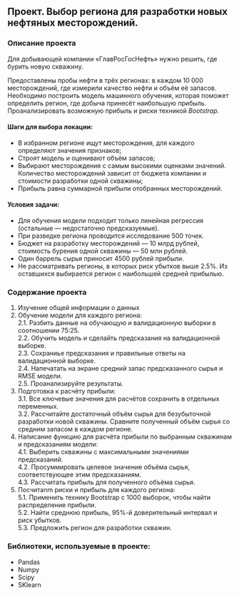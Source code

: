 ## Проект. Выбор региона для разработки новых нефтяных месторождений. 
### Описание проекта
Для добывающей компании «ГлавРосГосНефть» нужно решить, где бурить новую скважину.

Предоставлены пробы нефти в трёх регионах: в каждом 10 000 месторождений, где измерили качество нефти и объём её запасов. Необходимо построить модель машинного обучения, которая поможет определить регион, где добыча принесёт наибольшую прибыль. Проанализировать возможную прибыль и риски техникой *Bootstrap.*

#### Шаги для выбора локации:

- В избранном регионе ищут месторождения, для каждого определяют значения признаков;
- Строят модель и оценивают объём запасов;
- Выбирают месторождения с самым высокими оценками значений. Количество месторождений зависит от бюджета компании и стоимости разработки одной скважины;
- Прибыль равна суммарной прибыли отобранных месторождений.

#### Условия задачи:
 - Для обучения модели подходит только линейная регрессия (остальные — недостаточно предсказуемые).
 - При разведке региона проводится исследование 500 точек.
 - Бюджет на разработку месторождений — 10 млрд рублей, стоимость бурения одной скважины — 50 млн рублей.
 - Один баррель сырья приносит 4500 рублей прибыли.
 - Не рассматривать регионы, в которых риск убытков выше 2.5%. Из оставшихся выбирается регион с наибольшей средней прибылью.

### Содержание проекта
1. Изучение общей информации о данных  
2. Обучение модели для каждого региона:  
  2.1. Разбить данные на обучающую и валидационную выборки в соотношении 75:25.  
  2.2. Обучить модель и сделайть предсказания на валидационной выборке.  
  2.3. Сохраниье предсказания и правильные ответы на валидационной выборке.  
  2.4. Напечатать на экране средний запас предсказанного сырья и RMSE модели.  
  2.5. Проанализируйте результаты.  
3. Подготовка к расчёту прибыли:  
  3.1. Все ключевые значения для расчётов сохранить в отдельных переменных.  
  3.2. Рассчитайте достаточный объём сырья для безубыточной разработки новой скважины. Сравните полученный объём сырья со средним запасом в каждом регионе.  
4. Написание функцию для расчёта прибыли по выбранным скважинам и предсказаниям модели:  
  4.1. Выберить скважины с максимальными значениями предсказаний.  
  4.2. Просуммировать целевое значение объёма сырья, соответствующее этим предсказаниям.  
  4.3. Рассчитать прибыль для полученного объёма сырья.  
5. Посчитаnm риски и прибыль для каждого региона:  
  5.1. Применить технику Bootstrap с 1000 выборок, чтобы найти распределение прибыли.  
  5.2. Найти среднюю прибыль, 95%-й доверительный интервал и риск убытков.  
  5.3. Предложить регион для разработки скважин.  
  
  ### Библиотеки, используемые в проекте:
- Pandas
- Numpy
- Scipy
- SKlearn


